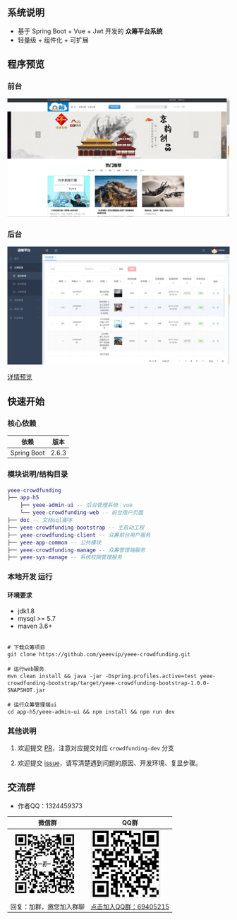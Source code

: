 
## 系统说明

- 基于 Spring Boot + Vue + Jwt 开发的 **众筹平台系统**
- 轻量级 + 组件化 + 可扩展

## 程序预览

### 前台

![](doc/crowdfunding/images/前台-首页.png)

### 后台

![](doc/crowdfunding/images/后台-首页v2.png)

[详情预览](doc/crowdfunding/detail.md)

## 快速开始

### 核心依赖

| 依赖                          | 版本                                                   |
|-----------------------------|------------------------------------------------------|
| Spring Boot                 | 2.6.3                                                ||

### 模块说明/结构目录

```lua
yeee-crowdfunding
├── app-h5
    ├── yeee-admin-ui -- 后台管理系统｜vue
    └── yeee-crowdfunding-web -- 前台用户页面
├── doc -- 文档sql脚本
├── yeee-crowdfunding-bootstrap -- 主启动工程
├── yeee-crowdfunding-client -- 众筹前台用户服务
├── yeee-app-common -- 公共模块
├── yeee-crowdfunding-manage -- 众筹管理端服务
├── yeee-sys-manage -- 系统权限管理服务
```

### 本地开发 运行

#### 环境要求

- jdk1.8
- mysql >= 5.7
- maven 3.6+

```

# 下载众筹项目
git clone https://github.com/yeeevip/yeee-crowdfunding.git

# 运行web服务
mvn clean install && java -jar -Dspring.profiles.active=test yeee-crowdfunding-bootstrap/target/yeee-crowdfunding-bootstrap-1.0.0-SNAPSHOT.jar

# 运行众筹管理端ui
cd app-h5/yeee-admin-ui && npm install && npm run dev

```

### 其他说明

1. 欢迎提交 [PR](https://www.yeee.vip)，注意对应提交对应 `crowdfunding-dev` 分支

2. 欢迎提交 [issue](https://github.com/yeeevip/yeee-crowdfunding/issues)，请写清楚遇到问题的原因、开发环境、复显步骤。

## 交流群

- 作者QQ：1324459373

| 微信群                                  | QQ群                                                                           |
|--------------------------------------|-------------------------------------------------------------------------------|
| ![作者微信](doc/yeee/images/yeee_wp.jpg) | ![](doc/yeee/images/yeee-crowdfunding-qq.jpg)                                 |
| 回复：加群，邀您加入群聊                         | <a href="https://qm.qq.com/q/WNiHwithgy" target="_blank">点击加入QQ群：69405215</a> |

